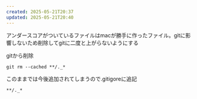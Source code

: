 ```yaml
---
created: 2025-05-21T20:37
updated: 2025-05-21T20:40
---
```


アンダースコアがついているファイルはmacが勝手に作ったファイル。gitに影響しないため削除してgitに二度と上がらないようにする

gitから削除
```
git rm --cached **/._*
```
このままでは今後追加されてしまうので.gitigoreに追記

```
**/._*
```